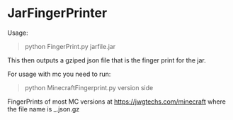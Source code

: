 # JarFingerPrinter

Usage:
>python FingerPrint.py jarfile.jar

This then outputs a gziped json file that is the finger print for the jar.


For usage with mc you need to run:
>python MinecraftFingerprint.py version side

FingerPrints of most MC versions at https://jwgtechs.com/minecraft where the file name is <version>_<side>.json.gz
